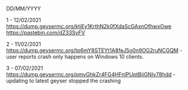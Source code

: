 DD/MM/YYYY

1 - 12/02/2021 https://dump.geysermc.org/ktjEy1KrthN2k0fXdaScGAxnOfhwxOwe <br />
				https://pastebin.com/dZ33SyFV    
 
2 - 11/02/2021 https://dump.geysermc.org/tp6mY8STEYt1A8feJ5o0n9OG2ruNCGQM - user reports crash only happens on Windows 10 clients.
 
3 - 07/02/2021 https://dump.geysermc.org/pmvGhkZr4FG4HFnlPUptBijGNIv78hdd - updating to latest geyser stopped the crashing
